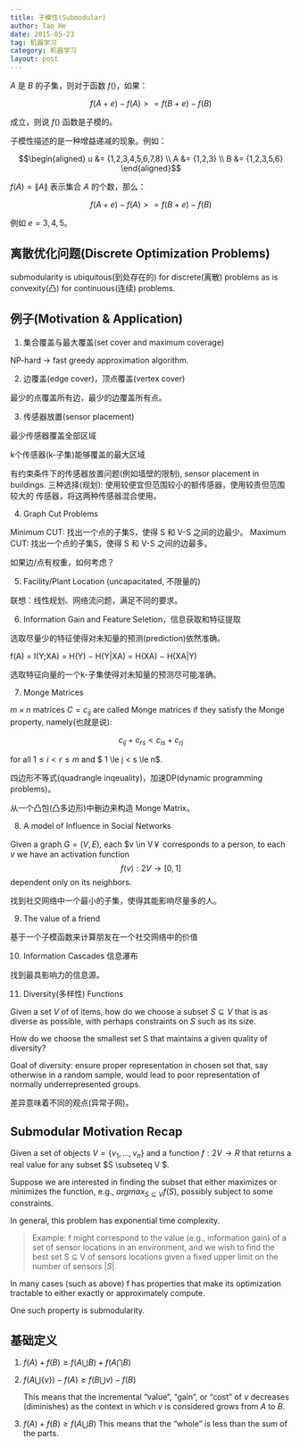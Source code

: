 ```yaml
---
title: 子模性(Submodular)
author: Tao He
date: 2015-05-23
tag: 机器学习
category: 机器学习
layout: post
---
```


$A$ 是 $B$ 的子集，则对于函数 $f()$，如果：

$$f(A+e)-f(A)>=f(B+e)-f(B)$$

成立，则说 $f()$ 函数是子模的。

子模性描述的是一种增益递减的现象。例如：

$$\begin{aligned}
    u &= {1,2,3,4,5,6,7,8} \\
    A &= {1,2,3} \\
    B &= {1,2,3,5,6}
\end{aligned}$$

$f(A)=\|A\|$ 表示集合 $A$ 的个数，那么：

$$f(A+e)-f(A)>=f(B+e)-f(B)$$

例如 $e={3,4,5}$。

<!--more-->

离散优化问题(Discrete Optimization Problems)
------------------

submodularity is ubiquitous(到处存在的) for discrete(离散) problems as is convexity(凸) for continuous(连续) problems.

例子(Motivation & Application)
-------------------------------

1. 集合覆盖与最大覆盖(set cover and maximum coverage)

NP-hard -> fast greedy approximation algorithm.

2. 边覆盖(edge cover)，顶点覆盖(vertex cover)

最少的点覆盖所有边，最少的边覆盖所有点。

3. 传感器放置(sensor placement)

最少传感器覆盖全部区域

k个传感器(k-子集)能够覆盖的最大区域

有约束条件下的传感器放置问题(例如墙壁的限制), sensor placement in buildings. 三种选择(规划): 使用较便宜但范围较小的额传感器，使用较贵但范围较大的
传感器，将这两种传感器混合使用。

4. Graph Cut Problems

Minimum CUT: 找出一个点的子集S，使得 S 和 V-S 之间的边最少。
Maximum CUT: 找出一个点的子集S，使得 S 和 V-S 之间的边最多。

如果边/点有权重，如何考虑？

5. Facility/Plant Location (uncapacitated, 不限量的)

联想：线性规划、网络流问题，满足不同的要求。

6. Information Gain and Feature Seletion，信息获取和特征提取

选取尽量少的特征使得对未知量的预测(prediction)依然准确。

f(A) = I(Y;XA) = H(Y) − H(Y\|XA) = H(XA) − H(XA\|Y)

选取特征向量的一个k-子集使得对未知量的预测尽可能准确。

7. Monge Matrices

$m \times n$ matrices $C = c_{ij}$ are called Monge matrices if they satisfy
the Monge property, namely(也就是说):

$$c_{ij}+ c_{rs} < c_{is} + c_{rj}$$

for all $1 \le i < r \le m$ and $ 1 \le j < s \le n$.

四边形不等式(quadrangle inqeuality)，加速DP(dynamic programming problems)。

从一个凸包(凸多边形)中删边来构造 Monge Matrix。

8. A model of Influence in Social Networks

Given a graph $G = (V,E)$, each $v \in V￥ corresponds to a person, to
each $v$ we have an activation function $$f(v): 2V \to [0,1]$$ dependent
only on its neighbors.

找到社交网络中一个最小的子集，使得其能影响尽量多的人。

9. The value of a friend

基于一个子模函数来计算朋友在一个社交网络中的价值

10. Information Cascades 信息瀑布

找到最具影响力的信息源。

11. Diversity(多样性) Functions

Given a set $V$ of of items, how do we choose a subset $S \subseteq V$ that is as diverse as possible, with perhaps constraints on $S$ such
as its size.

How do we choose the smallest set S that maintains a given quality of diversity?

Goal of diversity: ensure proper representation in chosen set that, say otherwise in a random sample, would lead to poor representation
of normally underrepresented groups.

差异意味着不同的观点(异常子网)。

Submodular Motivation Recap
----------------------------

Given a set of objects $V = \{ v_1,\dots,v_n \}$ and a function $f : 2V \to R$ that returns a real value for any subset $S \subseteq V $.

Suppose we are interested in finding the subset that either maximizes or minimizes the function, e.g., $argmax_{S \subseteq V}f(S)$,
possibly subject to some constraints.

In general, this problem has exponential time complexity.

> Example: f might correspond to the value (e.g., information gain) of a set of sensor locations in an environment, and we wish to find
> the best set S ⊆ V of sensors locations given a fixed upper limit on the number of sensors $|S|$.

In many cases (such as above) f has properties that make its optimization tractable to either exactly or approximately compute.

One such property is submodularity.

基础定义
--------

1. $f(A) + f(B) \ge f(A \bigcup B) + f(A \bigcap B)$
2. $f(A \bigcup \{v\}) − f(A) \ge f(B \bigcup {v}) − f(B)$

   This means that the incremental “value”, “gain”, or “cost” of $v$ decreases
   (diminishes) as the context in which $v$ is considered grows from $A$ to $B$.
3. $f(A) + f(B) \ge f(A\bigcup B)$
   This means that the “whole” is less than the sum of the parts.
